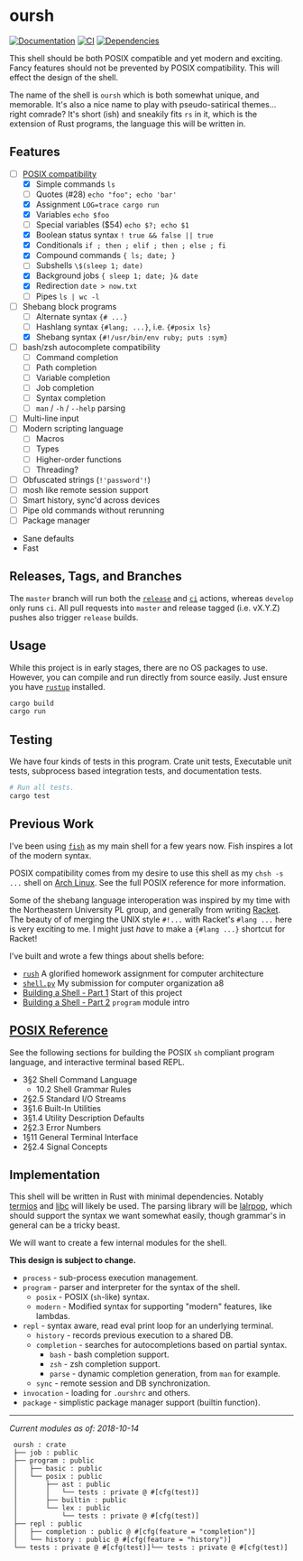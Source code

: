 # oursh
[![Documentation](https://docs.rs/oursh/badge.svg)](https://docs.rs/oursh)
[![CI](https://github.com/nixpulvis/oursh/actions/workflows/ci.yml/badge.svg?branch=master)](https://github.com/nixpulvis/oursh/actions/workflows/ci.yml)
[![Dependencies](https://deps.rs/repo/github/nixpulvis/oursh/status.svg)](https://deps.rs/repo/github/nixpulvis/oursh)

This shell should be both POSIX compatible and yet modern and exciting. Fancy
features should not be prevented by POSIX compatibility. This will effect the
design of the shell.

The name of the shell is `oursh` which is both somewhat unique, and memorable.
It's also a nice name to play with pseudo-satirical themes... right comrade?
It's short (ish) and sneakily fits `rs` in it, which is the extension of Rust
programs, the language this will be written in.

## Features

- [ ] [POSIX compatibility](https://github.com/nixpulvis/oursh/milestone/1)
    - [x] Simple commands `ls`
    - [ ] Quotes (#28) `echo "foo"; echo 'bar'`
    - [x] Assignment `LOG=trace cargo run`
    - [x] Variables `echo $foo`
    - [ ] Special variables ($54) `echo $?; echo $1`
    - [x] Boolean status syntax `! true && false || true`
    - [x] Conditionals `if ; then ; elif ; then ; else ; fi`
    - [x] Compound commands `{ ls; date; }`
    - [ ] Subshells `\$(sleep 1; date)`
    - [x] Background jobs `{ sleep 1; date; }& date`
    - [x] Redirection `date > now.txt`
    - [ ] Pipes `ls | wc -l`
- [ ] Shebang block programs
    - [ ] Alternate syntax `{# ...}`
    - [ ] Hashlang syntax `{#lang; ...}`, i.e. `{#posix ls}`
    - [x] Shebang syntax `{#!/usr/bin/env ruby; puts :sym}`
- [ ] bash/zsh autocomplete compatibility
    - [ ] Command completion
    - [ ] Path completion
    - [ ] Variable completion
    - [ ] Job completion
    - [ ] Syntax completion
    - [ ] `man` / `-h` / `--help` parsing
- [ ] Multi-line input
- [ ] Modern scripting language
    - [ ] Macros
    - [ ] Types
    - [ ] Higher-order functions
    - [ ] Threading?
- [ ] Obfuscated strings (`!'password'!`)
- [ ] mosh like remote session support
- [ ] Smart history, sync'd across devices
- [ ] Pipe old commands without rerunning
- [ ] Package manager
- Sane defaults
- Fast

## Releases, Tags, and Branches

The `master` branch will run both the [`release`][action-release] and
[`ci`][action-ci] actions, whereas `develop` only runs `ci`. All pull requests
into `master` and release tagged (i.e. vX.Y.Z) pushes also trigger `release`
builds.

## Usage

While this project is in early stages, there are no OS packages to use.
However, you can compile and run directly from source easily. Just ensure you
have [`rustup`][rustup] installed.

```sh
cargo build
cargo run
```


## Testing

We have four kinds of tests in this program. Crate unit tests, Executable unit
tests, subprocess based integration tests, and documentation tests.

```sh
# Run all tests.
cargo test
```


## Previous Work

I've been using [`fish`][fish] as my main shell for a few years now. Fish
inspires a lot of the modern syntax.

POSIX compatibility comes from my desire to use this shell as my `chsh -s ...`
shell on [Arch Linux][arch]. See the full POSIX reference for more information.

Some of the shebang language interoperation was inspired by my time with the
Northeastern University PL group, and generally from writing [Racket][racket].
The beauty of of merging the UNIX style `#!...` with Racket's `#lang ...` here
is very exciting to me. I might just _have_ to make a `{#lang ...}` shortcut
for Racket!

I've built and wrote a few things about shells before:

- [`rush`][rush] A glorified homework assignment for computer architecture
- [`shell.py`][shell.py] My submission for computer organization a8
- [Building a Shell - Part 1][basp1] Start of this project
- [Building a Shell - Part 2][basp2] `program` module intro


## [POSIX Reference][posix]

See the following sections for building the POSIX `sh` compliant program
language, and interactive terminal based REPL.

- 3§2 Shell Command Language
    - 10.2 Shell Grammar Rules
- 2§2.5 Standard I/O Streams
- 3§1.6 Built-In Utilities
- 3§1.4 Utility Description Defaults
- 2§2.3 Error Numbers
- 1§11 General Terminal Interface
- 2§2.4 Signal Concepts


## Implementation

This shell will be written in Rust with minimal dependencies. Notably
[termios][termios] and [libc][libc] will likely be used. The parsing library
will be [lalrpop][lalrpop], which should support the syntax we want somewhat
easily, though grammar's in general can be a tricky beast.

We will want to create a few internal modules for the shell.

**This design is subject to change.**

- `process` - sub-process execution management.
- `program` - parser and interpreter for the syntax of the shell.
    - `posix` - POSIX (`sh`-like) syntax.
    - `modern` - Modified syntax for supporting "modern" features, like lambdas.
- `repl` - syntax aware, read eval print loop for an underlying terminal.
    - `history` - records previous execution to a shared DB.
    - `completion` - searches for autocompletions based on partial syntax.
        - `bash` - bash completion support.
        - `zsh` - zsh completion support.
        - `parse` - dynamic completion generation, from `man` for example.
    - `sync` - remote session and DB synchronization.
- `invocation` - loading for `.ourshrc` and others.
- `package` - simplistic package manager support (builtin function).

---

_Current modules as of: 2018-10-14_

```
 oursh : crate
 ├── job : public
 ├── program : public
 │   ├── basic : public
 │   └── posix : public
 │       ├── ast : public
 │       │   └── tests : private @ #[cfg(test)]
 │       ├── builtin : public
 │       └── lex : public
 │           └── tests : private @ #[cfg(test)]
 ├── repl : public
 │   ├── completion : public @ #[cfg(feature = "completion")]
 │   └── history : public @ #[cfg(feature = "history")]
 └── tests : private @ #[cfg(test)]└── tests : private @ #[cfg(test)]
```


[documentation]: https://nixpulvis.com/oursh/oursh
[action-release]: https://github.com/nixpulvis/oursh/blob/master/.github/workflows/release.yml
[action-ci]: https://github.com/nixpulvis/oursh/blob/master/.github/workflows/ci.yml
[rustup]: https://github.com/rust-lang-nursery/rustup.rs
[posix]: http://pubs.opengroup.org/onlinepubs/9699919799/
[termios]: https://crates.io/crates/termios
[libc]: https://crates.io/crates/libc
[lalrpop]: https://github.com/lalrpop/lalrpop
[fish]: https://github.com/fish-shell/fish-shell
[arch]: https://www.archlinux.org/
[racket]: https://racket-lang.org/
[rush]: https://github.com/nixpulvis/rush
[shell.py]: /doc/shell.py
[basp1]: https://nixpulvis.com/ramblings/2018-07-11-building-a-shell-part-1
[basp2]: https://nixpulvis.com/ramblings/2018-10-15-building-a-shell-part-2

